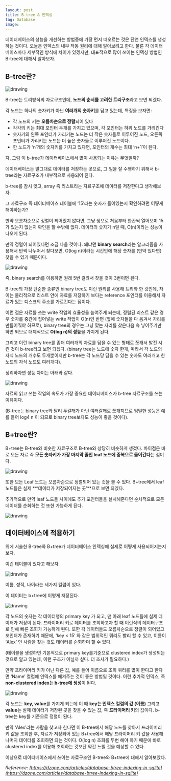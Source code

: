 ```yaml
---
layout: post
title: B-tree & 인덱싱
tag: Database
image:
---
```


데이터베이스의 성능을 개선하는 방법중에 가장 먼저 떠오르는 것은 단연 인덱스를 생성하는 것이다. 오늘은 인덱스의 내부 작동 원리에 대해 알아보려고 한다. 물론 각 데이터베이스마다 세부적인 방식에 차이가 있겠지만, 대표적으로 많이 쓰이는 인덱싱 방법인 B-tree에 대해서 알아보자.

## B-tree란?

<img src="/assets/images/0223-b-tree-sample.png" alt="drawing" width="auto"/>


B-tree는 트리방식의 자료구조인데, **노드의 순서를 고려한 트리구조**라고 보면 되겠다.

각 노드는 하나의 숫자키가 아닌 **여러개의 숫자키**를 담고 있는데, 특징을 보자면:

- 각 노드의 키는 **오름차순으로 정렬**되어 있다
- 각각의 키는 최대 포인터 두개를 가지고 있으며, 각 포인터는 하위 노드를 가리킨다
- 숫자키의 왼쪽 포인터가 가리키는 노드는 더 작은 숫자들로 이루어진 노드, 오른쪽 포인터가 가리키는 노드는 더 높은 숫자들로 이루어진 노드이다.
- 한 노드가 ‘n’개의 숫자키를 가지고 있다면, 포인터의 개수는 최대 ‘n+1’이 된다.

자, 그럼 이 b-tree가 데이터베이스에서 많이 사용되는 이유는 무엇일까?

데이터베이스는 말그대로 데이터를 저장하는 곳으로, 그 일을 잘 수행하기 위해서 b-tree라는 자료구조가 내부적으로 사용되어 진다.

b-tree를 잠시 잊고, array 즉 리스트라는 자료구조에 데이터를 저장한다고 생각해보자.

그 자료구조 즉 데이터베이스 테이블에 ‘15’라는 숫자가 들어있는지 확인하려면 어떻게 해야하는가?

만약 오름차순으로 정렬이 되어있지 않다면, 그냥 생으로 처음부터 한칸씩 열어보며 15가 있는지 없는지 확인을 할 수밖에 없다. 데이터의 숫자가 n일 때, O(n)이라는 성능이 나오게 된다.

만약 정렬이 되어있다면 조금 나을 것이다. 왜냐면 **binary search**라는 알고리즘을 사용해서 반씩 나누어서 찾다보면, O(log n)이라는 시간안에 해당 숫자를 (만약 있다면) 찾을 수 있기 때문이다.

<img src="/assets/images/0223-binary-search.png" alt="drawing" width="auto"/>

즉, binary search를 이용하면 원래 5번 걸려서 찾을 것이 3번이면 된다. 

B-tree의 가장 단순한 종류인 binary tree도 이런 원리를 사용해 트리화 한 것인데, 차이는 물리적으로 리스트 안에 자료를 저장하기 보다는 reference 포인터를 이용해서 자료가 있는 디스크의 주소를 가르킨다는 점이다. 

이런 점은 자료를 쓰는 write 작업의 효율성을 높여주게 되는데, 정렬된 리스트 같은 경우 숫자를 중간에 집어넣는 write 작업이 O(n)인 반면 (옆에 숫자들을 다 옴겨서 자리를 만들어줘야 하므로), binary tree의 경우는 그냥 맞는 자리를 찾은다음 슥 넣어주기만 하면 되므로 대체적으로 **O(log n)의 성능**을 가지게 된다.

그리고 이런 binary tree를 좀더 여러개의 자료를 담을 수 있는 형태로 쪼개서 발전 시킨 것이 b-tree라고 보면 되겠다. (binary tree는 노드에 숫자 한개, 따라서 각 노드의 자식 노드의 개수도 두개뿐이지만 b-tree는 각 노드당 담을 수 있는 숫자도 여러개고 한 노드의 자식 노드도 여러개다).

정리하자면 성능 차이는 아래와 같다.

<img src="/assets/images/0223-time-chart.png" alt="drawing" width="auto"/>

자료의 읽고 쓰는 작업의 속도가 가장 중요한 데이터베이스가 b-tree 자료구조를 쓰는 이유이다.

(B-tree는 binary tree와 달리 두갈래가 아닌 여러갈래로 쪼개지므로 엄밀한 성능은 예를 들어 log4 n 이 되므로 binary tree보다도 성능이 좋을 것이다).

## B+tree란?

B+tree는 B-tree와 비슷한 자료구조로 B-tree와 상당히 비슷하게 생겼다. 차이점은 바로 모든 자료 즉 **모든 숫자키가 가장 마지막 줄인 leaf 노드에 중복으로 들어간다**는 점이다. 

<img src="/assets/images/0223-b-plus-tree.png" alt="drawing" width="auto"/>


또한 모든 Leaf 노드는 오름차순으로 정렬되어 있는 것을 볼 수 있다. B+tree에서 leaf 노드들은 실제 **‘데이터가 저장되어지는 곳’**으로 보면 되겠다.

추가적으로 만약 leaf 노드들 사이에도 추가 포인터들을 설치해준다면 순차적으로 모든 데이터를 순회하는 것 또한 가능하게 된다.

<img src="/assets/images/0223-b-plus-tree-two.png" alt="drawing" width="auto"/>


## 데이터베이스에 적용하기

위에 서술한 B-tree와 B+tree가 데이터베이스 인덱싱에 실제로 어떻게 사용되어지는지 보자.

이런 테이블이 있다고 해보자. 

<img src="/assets/images/0223-b-tree-table.png" alt="drawing" width="auto"/>

이름, 성적, 나이라는 세가지 컬럼이 있다.

이 데이터는 b+tree에 이렇게 저장된다.

<img src="/assets/images/0223-b-plus-tree-data.png" alt="drawing" width="auto"/>


각 노드의 숫자는 각 데이터행의 primary key 가 되고, 맨 아래 leaf 노드들에 실제 데이터가 저장이 된다. 프라이머리 키로 데이터를 조회하고자 할 때 이런식의 데이터구조로 인해 빠른 조회가 가능하게 된다. 또한 각 데이터들도 오름차순으로 정렬이 되어있고 포인터가 존재하기 때문에, ‘key < 15’ 와 같은 범위적인 쿼리도 빨리 할 수 있고, 이름이 ‘Alex’ 인 사람을 찾는 것도 데이터를 순회하며 할 수 있다.

(테이블을 생성하면 기본적으로 primary key를기준으로 clustered index가 생성되는 것으로 알고 있는데, 이런 구조가 아닐까 싶다. 더 조사가 필요하다.)

만약 프라이머리 키가 아닌 다른 값, 예를 들어 이름으로 조회 쿼리를 많이 한다고 한다면 ‘Name’ 컬럼에 인덱스를 매겨주는 것이 좋은 방법일 것이다. 이런 추가적 인덱스, 즉 **non-clustered index는 b-tree에 생성**이 된다.

<img src="/assets/images/0223-b-tree-index.png" alt="drawing" width="auto"/>


각 노드는 **key, value**를 가지게 되는데 이 때 **key는 인덱스 컬럼의 값 (이름)** 그리고 **value는** 실제 데이터가 저장된 곳을 찾을 수 있는 값, 즉 **프라이머리 키**의 값이다. b-tree는 key를 기준으로 정렬이 된다.

만약 ‘Alex’라는 사람을 찾고자 한다면 이 B-tree에서 해당 노드를 찾아서 프라이머리 키 값을 조회한 후, 자료가 저장되어 있는 B+tree에서 해당 프라이머리 키 값을 사용해 나머지 데이터를 조회하면 되는 것이다. O(log n) 조회를 두번 해야 하기 때문에 바로 clustered index를 이용해 조회하는 것보단 약간 느릴 것을 예상할 수 있다.

이상으로 데이터베이스에서 쓰이는 자료구조인 B-tree와 B+tree에 대해서 알아보았다.


*Reference*:
*[https://dzone.com/articles/database-btree-indexing-in-sqlite](https://dzone.com/articles/database-btree-indexing-in-sqlite)*